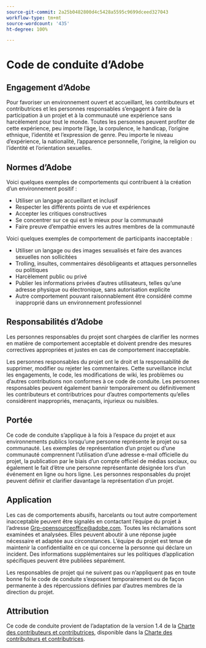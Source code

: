 ```yaml
---
source-git-commit: 2a25b0482800d4c5428a5595c9699dceed327043
workflow-type: tm+mt
source-wordcount: '435'
ht-degree: 100%

---
```

# Code de conduite d’Adobe

## Engagement d’Adobe

Pour favoriser un environnement ouvert et accueillant, les contributeurs et contributrices et les personnes responsables s’engagent à faire de la participation à un projet et à la communauté une expérience sans harcèlement pour tout le monde. Toutes les personnes peuvent profiter de cette expérience, peu importe l’âge, la corpulence, le handicap, l’origine ethnique, l’identité et l’expression de genre. Peu importe le niveau d’expérience, la nationalité, l’apparence personnelle, l’origine, la religion ou l’identité et l’orientation sexuelles.

## Normes d’Adobe

Voici quelques exemples de comportements qui contribuent à la création d’un environnement positif :

* Utiliser un langage accueillant et inclusif
* Respecter les différents points de vue et expériences
* Accepter les critiques constructives
* Se concentrer sur ce qui est le mieux pour la communauté
* Faire preuve d’empathie envers les autres membres de la communauté

Voici quelques exemples de comportement de participants inacceptable :

* Utiliser un langage ou des images sexualisés et faire des avances sexuelles non sollicitées
* Trolling, insultes, commentaires désobligeants et attaques personnelles ou politiques
* Harcèlement public ou privé
* Publier les informations privées d’autres utilisateurs, telles qu’une adresse physique ou électronique, sans autorisation explicite
* Autre comportement pouvant raisonnablement être considéré comme inapproprié dans un environnement professionnel

## Responsabilités d’Adobe

Les personnes responsables du projet sont chargées de clarifier les normes en matière de comportement acceptable et doivent prendre des mesures correctives appropriées et justes en cas de comportement inacceptable.

Les personnes responsables du projet ont le droit et la responsabilité de supprimer, modifier ou rejeter les commentaires. Cette surveillance inclut les engagements, le code, les modifications de wiki, les problèmes ou d’autres contributions non conformes à ce code de conduite. Les personnes responsables peuvent également bannir temporairement ou définitivement les contributeurs et contributrices pour d’autres comportements qu’elles considèrent inappropriés, menaçants, injurieux ou nuisibles.

## Portée

Ce code de conduite s’applique à la fois à l’espace du projet et aux environnements publics lorsqu’une personne représente le projet ou sa communauté. Les exemples de représentation d’un projet ou d’une communauté comprennent l’utilisation d’une adresse e-mail officielle du projet, la publication par le biais d’un compte officiel de médias sociaux, ou également le fait d’être une personne représentante désignée lors d’un événement en ligne ou hors ligne. Les personnes responsables du projet peuvent définir et clarifier davantage la représentation d’un projet.

## Application

Les cas de comportements abusifs, harcelants ou tout autre comportement inacceptable peuvent être signalés en contactant l’équipe du projet à l’adresse Grp-opensourceoffice@adobe.com. Toutes les réclamations sont examinées et analysées. Elles peuvent aboutir à une réponse jugée nécessaire et adaptée aux circonstances. L’équipe du projet est tenue de maintenir la confidentialité en ce qui concerne la personne qui déclare un incident. Des informations supplémentaires sur les politiques d’application spécifiques peuvent être publiées séparément.

Les responsables de projet qui ne suivent pas ou n’appliquent pas en toute bonne foi le code de conduite s’exposent temporairement ou de façon permanente à des répercussions définies par d’autres membres de la direction du projet.

## Attribution

Ce code de conduite provient de l’adaptation de la version 1.4 de la [Charte des contributeurs et contributrices](https://www.contributor-covenant.org/), disponible dans la [Charte des contributeurs et contributrices](https://www.contributor-covenant.org/version/1/4/code-of-conduct/).
